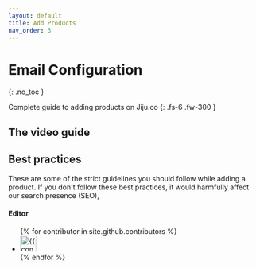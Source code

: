 ```yaml
---
layout: default
title: Add Products
nav_order: 3
---
```


# Email Configuration
{: .no_toc }

Complete guide to adding products on Jiju.co
{: .fs-6 .fw-300 }

## The video guide

## Best practices

These are some of the strict guidelines you should follow while adding a product. If you don't follow these best practices, it would harmfully affect our search presence (SEO),

#### Editor

<ul class="list-style-none">
{% for contributor in site.github.contributors %}
  <li class="d-inline-block mr-1">
     <a href="{{ contributor.html_url }}"><img src="{{ contributor.avatar_url }}" width="32" height="32" alt="{{ contributor.login }}"/></a>
  </li>
{% endfor %}
</ul>

